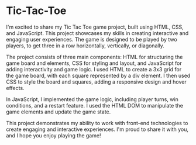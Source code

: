 # Tic-Tac-Toe
I'm excited to share my Tic Tac Toe game project, built using HTML, CSS, and JavaScript. This project showcases my skills in creating interactive and engaging user experiences. The game is designed to be played by two players, to get three in a row horizontally, vertically, or diagonally.

The project consists of three main components: HTML for structuring the game board and elements, CSS for styling and layout, and JavaScript for adding interactivity and game logic. I used HTML to create a 3x3 grid for the game board, with each square represented by a div element. I then used CSS to style the board and squares, adding a responsive design and hover effects.

In JavaScript, I implemented the game logic, including player turns, win conditions, and a restart feature. I used the HTML DOM to manipulate the game elements and update the game state.

This project demonstrates my ability to work with front-end technologies to create engaging and interactive experiences. I'm proud to share it with you, and I hope you enjoy playing the game!
